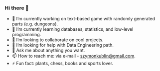 ### Hi there 👋

<!--
**skublin/skublin** is a ✨ _special_ ✨ repository because its `README.md` (this file) appears on your GitHub profile.
-->

- 🔭 I’m currently working on text-based game with randomly generated parts (e.g. dungeons).
- 🌱 I’m currently learning databases, statistics, and low-level programming.
- 👯 I’m looking to collaborate on cool projects.
- 🤔 I’m looking for help with Data Engineering path.
- 💬 Ask me about anything you want.
- 📫 How to reach me: via e-mail - [szymonkublin@gmail.com](mailto:szymonkublin@gmail.com).
- ⚡ Fun fact: plants, chess, books and sports lover.
